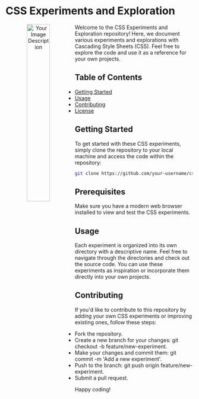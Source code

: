 # CSS Experiments and Exploration
<p align="center">
    <img src="https://github.com/sumairq/css-experiments/assets/60618877/53c62f96-d4d5-41e5-b496-6ada79d9d1cd" style="float:left; margin-right:10px; width:35%;" alt="Your Image Description">
</p>

Welcome to the CSS Experiments and Exploration repository! Here, we document various experiments and explorations with Cascading Style Sheets (CSS). Feel free to explore the code and use it as a reference for your own projects. 

## Table of Contents

- [Getting Started](#getting-started)
- [Usage](#usage)
- [Contributing](#contributing)
- [License](#license)

## Getting Started 

To get started with these CSS experiments, simply clone the repository to your local machine and access the code within the repository:

```bash
git clone https://github.com/your-username/css-experiments.git
```

## Prerequisites
Make sure you have a modern web browser installed to view and test the CSS experiments.

## Usage
Each experiment is organized into its own directory with a descriptive name. Feel free to navigate through the directories and check out the source code. You can use these experiments as inspiration or incorporate them directly into your own projects.

## Contributing
If you'd like to contribute to this repository by adding your own CSS experiments or improving existing ones, follow these steps:

- Fork the repository.
- Create a new branch for your changes: git checkout -b feature/new-experiment.
- Make your changes and commit them: git commit -m 'Add a new experiment'.
- Push to the branch: git push origin feature/new-experiment.
- Submit a pull request.

Happy coding!
